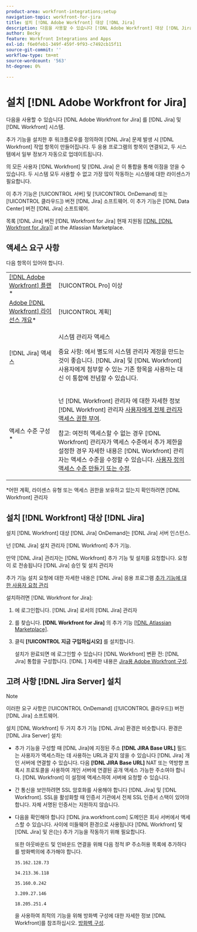 ```yaml
---
product-area: workfront-integrations;setup
navigation-topic: workfront-for-jira
title: 설치 [!DNL Adobe Workfront] 대상 [!DNL Jira]
description: 다음을 사용할 수 있습니다 [!DNL Adobe Workfront] 대상 [!DNL Jira] 를 [!DNL Jira] 및 [!DNL Workfront] 시스템.
author: Becky
feature: Workfront Integrations and Apps
exl-id: f6e0feb1-349f-459f-9f93-c7492cb15f11
source-git-commit: ''
workflow-type: tm+mt
source-wordcount: '563'
ht-degree: 0%

---
```


# 설치 [!DNL Adobe Workfront for Jira]

다음을 사용할 수 있습니다 [!DNL Adobe Workfront for Jira] 를 [!DNL Jira] 및 [!DNL Workfront] 시스템.

추가 기능을 설치한 후 워크플로우를 정의하여 [!DNL Jira] 문제 발생 시 [!DNL Workfront] 작업 항목이 만들어집니다. 두 응용 프로그램의 항목이 연결되고, 두 시스템에서 일부 정보가 자동으로 업데이트됩니다.

의 모든 사용자 [!DNL Workfront] 및 [!DNL Jira] 은 이 통합을 통해 이점을 얻을 수 있습니다. 두 시스템 모두 사용할 수 없고 가장 많이 작동하는 시스템에 대한 라이센스가 필요합니다.

이 추가 기능은 [!UICONTROL 서버] 및 [!UICONTROL OnDemand] 또는 [!UICONTROL 클라우드]) 버전 [!DNL Jira] 소프트웨어. 이 추가 기능은 [!DNL Data Center] 버전 [!DNL Jira] 소프트웨어.

목록 [!DNL Jira] 버전 [!DNL Workfront for Jira] 현재 지원됨 [[!DNL [!DNL Workfront for Jira]]](https://marketplace.atlassian.com/apps/1218653/workfront-for-jira?hosting=cloud&amp;tab=overview) at the Atlassian Marketplace.

## 액세스 요구 사항

다음 항목이 있어야 합니다.

<table style="table-layout:auto"> 
 <col> 
 <col> 
 <tbody> 
  <tr> 
   <td role="rowheader"><a href="https://www.workfront.com/plans" target="_blank">[!DNL Adobe Workfront] 플랜</a>*</td> 
   <td> <p>[!UICONTROL Pro] 이상</p> </td> 
  </tr> 
  <tr> 
   <td role="rowheader"><a href="../../administration-and-setup/add-users/access-levels-and-object-permissions/wf-licenses.md" class="MCXref xref">Adobe [!DNL Workfront] 라이선스 개요</a>*</td> 
   <td> <p>[!UICONTROL 계획]</p> </td> 
  </tr> 
  <tr> 
   <td role="rowheader">[!DNL Jira] 액세스</td> 
   <td> <p>시스템 관리자 액세스</p> <p>중요 사항: 에서 별도의 시스템 관리자 계정을 만드는 것이 좋습니다. [!DNL Jira] 및 [!DNL Workfront] 사용자에게 첨부할 수 있는 기존 항목을 사용하는 대신 이 통합에 전념할 수 있습니다.</p> </td> 
  </tr> 
  <tr> 
   <td role="rowheader">액세스 수준 구성*</td> 
   <td> <p>넌 [!DNL Workfront] 관리자 에 대한 자세한 정보 [!DNL Workfront] 관리자 <a href="../../administration-and-setup/add-users/configure-and-grant-access/grant-a-user-full-administrative-access.md" class="MCXref xref">사용자에게 전체 관리자 액세스 권한 부여</a>.</p> <p>참고: 여전히 액세스할 수 없는 경우 [!DNL Workfront] 관리자가 액세스 수준에서 추가 제한을 설정한 경우 자세한 내용은 [!DNL Workfront] 관리자는 액세스 수준을 수정할 수 있습니다. <a href="../../administration-and-setup/add-users/configure-and-grant-access/create-modify-access-levels.md" class="MCXref xref">사용자 정의 액세스 수준 만들기 또는 수정</a>.</p> </td> 
  </tr> 
 </tbody> 
</table>

&#42;어떤 계획, 라이센스 유형 또는 액세스 권한을 보유하고 있는지 확인하려면 [!DNL Workfront] 관리자

## 설치 [!DNL Workfront] 대상 [!DNL Jira]

설치 [!DNL Workfront] 대상 [!DNL Jira] OnDemand는 [!DNL Jira] 서버 인스턴스.

넌 [!DNL Jira] 설치 관리자 [!DNL Workfront] 추가 기능.

만약 [!DNL Jira] 관리자는 [!DNL Workfront] 추가 기능 및 설치를 요청합니다. 요청이 로 전송됩니다 [!DNL Jira] 승인 및 설치 관리자

추가 기능 설치 요청에 대한 자세한 내용은 [!DNL Jira] 응용 프로그램 [추가 기능에 대한 사용자 요청 관리](https://confluence.atlassian.com/upm/managing-user-requests-for-add-ons-781394968.html)

설치하려면 [!DNL Workfront for Jira]:

1. 에 로그인합니다. [!DNL Jira] 로서의 [!DNL Jira] 관리자
1. 를 찾습니다. **[!DNL Workfront for Jira]** 의 추가 기능 [[!DNL Atlassian Marketplace]](https://marketplace.atlassian.com/apps/1218653/workfront-for-jira?hosting=cloud&amp;tab=overview).

1. 클릭 **[!UICONTROL 지금 구입하십시오]** 를 설치합니다.

   설치가 완료되면 에 로그인할 수 있습니다 [!DNL Workfront] 변환 전: [!DNL Jira] 통합을 구성합니다.
   [!DNL ]
자세한 내용은 [Jira용 Adobe Workfront 구성](../../workfront-integrations-and-apps/use-workfront-with-jira/configure-workfront-for-jira.md).

## 고려 사항 [!DNL Jira Server] 설치

>[!NOTE]
>
>이러한 요구 사항은 [!UICONTROL OnDemand] ([!UICONTROL 클라우드]) 버전 [!DNL Jira] 소프트웨어.

설치 [!DNL Workfront] 두 가지 추가 기능 [!DNL Jira] 환경은 비슷합니다. 환경은 [!DNL Jira Server] 설치:

* 추가 기능을 구성할 때 [!DNL Jira]에 지정된 주소 **[!DNL JIRA Base URL]** 필드는 사용자가 액세스하는 데 사용하는 URL과 같지 않을 수 있습니다 [!DNL Jira] 개인 서버에 연결할 수 있습니다. 다음 **[!DNL JIRA Base URL]** NAT 또는 역방향 프록시 프로토콜을 사용하여 개인 서버에 연결된 공개 액세스 가능한 주소여야 합니다. [!DNL Workfront] 이 설정에 액세스하여 서버에 요청할 수 있습니다.

* 간 통신을 보안하려면 SSL 암호화를 사용해야 합니다 [!DNL Jira] 및 [!DNL Workfront]. SSL을 활성화할 때 인증서 기관에서 전체 SSL 인증서 스택이 있어야 합니다. 자체 서명된 인증서는 지원하지 않습니다.
* 다음을 확인해야 합니다 [!DNL jira.workfront.com] 도메인은 회사 서버에서 액세스할 수 있습니다. 사이에 미들웨어 환경으로 사용됩니다 [!DNL Workfront] 및 [!DNL Jira] 및 은(는) 추가 기능을 작동하기 위해 필요합니다.

   또한 아웃바운드 및 인바운드 연결을 위해 다음 정적 IP 주소허용 목록에 추가하다를 방화벽의에 추가해야 합니다.

   `35.162.128.73`

   `34.213.36.118`

   `35.160.0.242`

   `3.209.27.146`

   `18.205.251.4`

   을 사용하여 최적의 기능을 위해 방화벽 구성에 대한 자세한 정보 [!DNL Workfront]를 참조하십시오. [방화벽 구성](../../administration-and-setup/get-started-wf-administration/configure-your-firewall.md).
